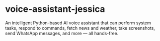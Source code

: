 # voice-assistant-jessica
An intelligent Python-based AI voice assistant that can perform system tasks, respond to commands, fetch news and weather, take screenshots, send WhatsApp messages, and more — all hands-free.
